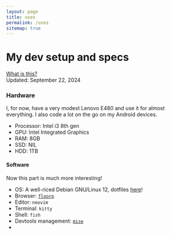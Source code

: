 ```yaml
---
layout: page
title: uses
permalink: /uses
sitemap: true
---
```


# My dev setup and specs
[What is this?](https://uses.tech)  
Updated: September 22, 2024

### Hardware

I, for now, have a very modest Lenovo E480 and use it for almost everything. I also code a lot on the go on my Android devices.

* Processor: Intel i3 8th gen
* GPU: Intel Integrated Graphics
* RAM: 8GB
* SSD: NIL
* HDD: 1TB

#### Software

Now this part is much more interesting!

* OS: A well-riced Debian GNU/Linux 12, dotfiles [here](https://github.com/nonomino/dotfiles)!
* Browser: [`floorp`](https://floorp.app)
* Editor: `neovim`
* Terminal: `kitty`
* Shell: `fish`
* Devtools management: [`mise`](https://mise.jdx.dev/)
* 
